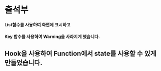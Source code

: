 # 출석부
#### List함수를 사용하여 화면에 표시하고
#### Key 함수를 사용하여 Warning을 사라지게 했습니다.
## Hook을 사용하여 Function에서 state를 사용할 수 있게 만들었습니다.
